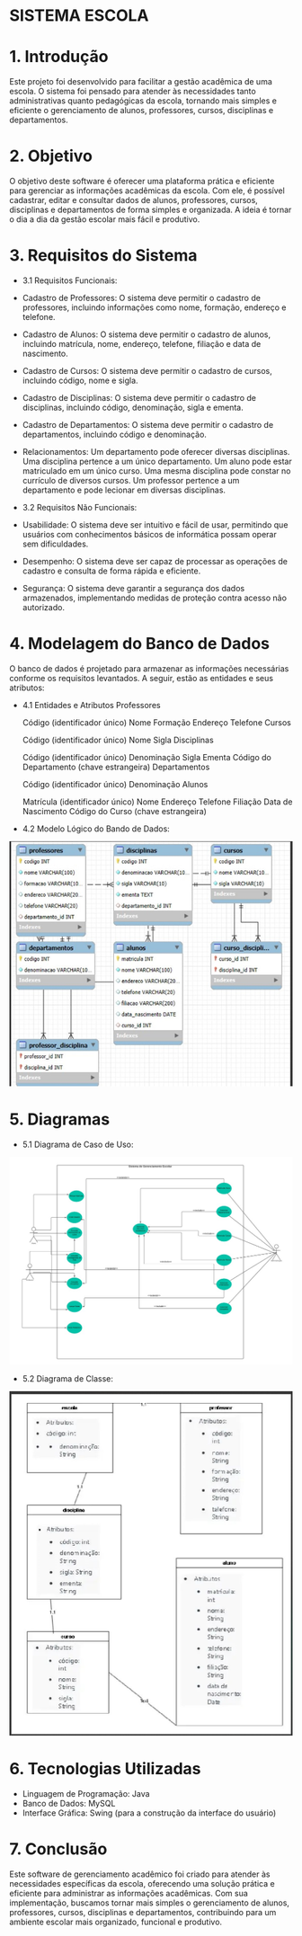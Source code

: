 # SISTEMA ESCOLA
# 1. Introdução
Este projeto foi desenvolvido para facilitar a gestão acadêmica de uma escola. O sistema foi pensado para atender às necessidades tanto administrativas quanto pedagógicas da escola, tornando mais simples e eficiente o gerenciamento de alunos, professores, cursos, disciplinas e departamentos.

# 2. Objetivo
O objetivo deste software é oferecer uma plataforma prática e eficiente para gerenciar as informações acadêmicas da escola. Com ele, é possível cadastrar, editar e consultar dados de alunos, professores, cursos, disciplinas e departamentos de forma simples e organizada. A ideia é tornar o dia a dia da gestão escolar mais fácil e produtivo.

# 3. Requisitos do Sistema
- 3.1 Requisitos Funcionais:
- Cadastro de Professores: O sistema deve permitir o cadastro de professores, incluindo informações como nome, formação, endereço e telefone.

- Cadastro de Alunos: O sistema deve permitir o cadastro de alunos, incluindo matrícula, nome, endereço, telefone, filiação e data de nascimento.

- Cadastro de Cursos: O sistema deve permitir o cadastro de cursos, incluindo código, nome e sigla.

- Cadastro de Disciplinas: O sistema deve permitir o cadastro de disciplinas, incluindo código, denominação, sigla e ementa.

- Cadastro de Departamentos: O sistema deve permitir o cadastro de departamentos, incluindo código e denominação.

- Relacionamentos:
  Um departamento pode oferecer diversas disciplinas.
  Uma disciplina pertence a um único departamento.
  Um aluno pode estar matriculado em um único curso.
  Uma mesma disciplina pode constar no currículo de diversos cursos.
  Um professor pertence a um departamento e pode lecionar em diversas disciplinas.

- 3.2 Requisitos Não Funcionais:
- Usabilidade: O sistema deve ser intuitivo e fácil de usar, permitindo que usuários com conhecimentos básicos de informática possam operar sem dificuldades.

- Desempenho: O sistema deve ser capaz de processar as operações de cadastro e consulta de forma rápida e eficiente.

- Segurança: O sistema deve garantir a segurança dos dados armazenados, implementando medidas de proteção contra acesso não autorizado.

# 4. Modelagem do Banco de Dados
  O banco de dados é projetado para armazenar as informações necessárias conforme os requisitos levantados. A seguir, estão as entidades e seus atributos:

- 4.1 Entidades e Atributos
  Professores

  Código (identificador único)
  Nome
  Formação
  Endereço
  Telefone
  Cursos

  Código (identificador único)
  Nome
  Sigla
  Disciplinas

  Código (identificador único)
  Denominação
  Sigla
  Ementa
  Código do Departamento (chave estrangeira)
  Departamentos

  Código (identificador único)
  Denominação
  Alunos

  Matrícula (identificador único)
  Nome
  Endereço
  Telefone
  Filiação
  Data de Nascimento
  Código do Curso (chave estrangeira)

- 4.2 Modelo Lógico do Bando de Dados:
  
![Diagrama de Caso de Uso](https://github.com/GNevez/escola_poo/blob/main/modelo_logico.jpg)



# 5. Diagramas
- 5.1 Diagrama de Caso de Uso:
  
![Diagrama de Caso de Uso](https://github.com/GNevez/escola_poo/blob/main/diagrama_caso_de_uso.jpg.jpg)

- 5.2 Diagrama de Classe:
  
![Diagrama de Caso de Uso](https://github.com/GNevez/escola_poo/blob/main/diagrama_de_classe.png)


# 6. Tecnologias Utilizadas
- Linguagem de Programação: Java
- Banco de Dados: MySQL
- Interface Gráfica: Swing (para a construção da interface do usuário)

# 7. Conclusão
Este software de gerenciamento acadêmico foi criado para atender às necessidades específicas da escola, oferecendo uma solução prática e eficiente para administrar as informações acadêmicas. Com sua implementação, buscamos tornar mais simples o gerenciamento de alunos, professores, cursos, disciplinas e departamentos, contribuindo para um ambiente escolar mais organizado, funcional e produtivo.
